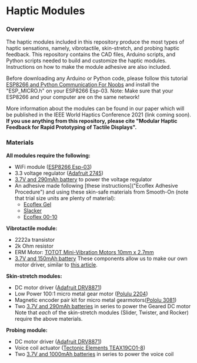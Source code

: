 # Haptic Modules

### Overview

The haptic modules included in this repository produce the most types of haptic sensations, namely, vibrotactile, skin-stretch, and probing haptic feedback. This repository contains the CAD files, Arduino scripts, and Python scripts needed to build and customize the haptic modules. Instructions on how to make the module adhesive are also included.

Before downloading any Arduino or Python code, please follow this tutorial [ESP8266 and Python Communication For Noobs](https://www.instructables.com/ESP8266-and-Python-Communication-ForNoobs/) and install the "ESP_MICRO.h" on your ESP8266 Esp-03.  Note: Make sure that your ESP8266 and your computer are on the same network!

More information about the modules can be found in our paper which will be published in the IEEE World Haptics Conference 2021 (link coming soon).
**If you use anything from this repository, please cite "Modular  Haptic  Feedback  for  Rapid  Prototyping  of  Tactile  Displays".**

### Materials

**All modules require the following:**
- WiFi module ([ESP8266 Esp-03](https://www.amazon.com/ESP8266-ESP-03-Wireless-Transceiver-Receive/dp/B00YHIGR62))
- 3.3 voltage regulator ([Adafruit 2745](https://www.adafruit.com/product/2745))
- [3.7V and 290mAh battery](https://tinycircuits.com/products/lithium-ion-polymer-battery-3-7v-290mah) to power the voltage regulator
- An adhesive made following [these instructions]("Ecoflex Adhesive Procedure") and using these skin-safe materials from Smooth-On (note that trial size units are plenty of material):
	- [Ecoflex Gel](https://www.smooth-on.com/products/ecoflex-gel/)
	- [Slacker](https://www.smooth-on.com/products/slacker/)
	- [Ecoflex 00-10](https://www.smooth-on.com/products/ecoflex-00-10/)

**Vibrotactile module:**
- 2222a transistor
- 2k Ohm resistor
- ERM Motor: [TOTOT Mini-Vibration Motors 10mm x 2.7mm](https://www.amazon.com/TOTOT-Vibration-Button-Type-Vibrating-Appliances/dp/B07M5GN1YD)
- [3.7V and 150mAh battery](https://tinycircuits.com/products/lithium-ion-polymer-battery-3-7v-150mah)
These components allow us to make our own motor driver, similar to [this article](https://www.electronicsforu.com/electronics-projects/pancake-vibration-motors).

**Skin-stretch modules:**
- DC motor driver ([Adafruit DRV8871](https://www.adafruit.com/product/3190))
- Low Power 100:1 micro metal gear motor ([Polulu 2204](https://www.pololu.com/product/2204))
- Magnetic encoder pair kit for micro metal gearmotors([Pololu 3081](https://www.pololu.com/product/3081))
- Two [3.7V and 290mAh batteries](https://tinycircuits.com/products/lithium-ion-polymer-battery-3-7v-290mah) in series to power the Geared DC motor
Note that *each* of the skin-stretch modules (Slider, Twister, and Rocker) require the above materials.

**Probing module:**
- DC motor driver ([Adafruit DRV8871](https://www.adafruit.com/product/3190))
- Voice coil actuator ([Tectonic Elements TEAX19CO1-8](https://www.parts-express.com/Tectonic-TEAX19C01-8-19mm-Metal-Cup-Exciter-8-Ohm-297-208))
- Two [3.7V and 1000mAh batteries](https://tinycircuits.com/products/lithium-ion-polymer-battery-3-7v-1000mah) in series to power the voice coil